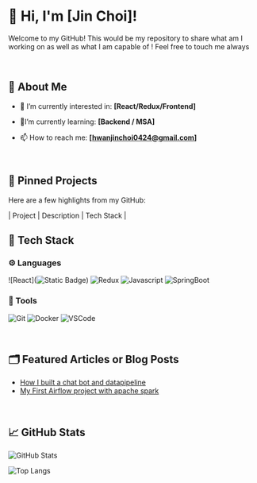 # 👋 Hi, I'm [Jin Choi]!

Welcome to my GitHub! 
This would be my repository to share what am I working on as well as what I am capable of !
Feel free to touch me always 

<br>

## 🚀 About Me

- 🔭 I’m currently interested in: **[React/Redux/Frontend]**
  
- 🌱I’m currently learning: **[Backend / MSA]**

- 📫 How to reach me: **[hwanjinchoi0424@gmail.com]**

<br>

## 📌 Pinned Projects

Here are a few highlights from my GitHub:

| Project | Description | Tech Stack |



## 🧰 Tech Stack

### ⚙️ Languages
![React](![Static Badge](https://img.shields.io/badge/React))
![Redux](https://img.shields.io/badge/Java-007396?style=for-the-badge&logo=openjdk&logoColor=white)
![Javascript](https://img.shields.io/badge/Java-007396?style=for-the-badge&logo=openjdk&logoColor=white)
![SpringBoot](https://img.shields.io/badge/Java-007396?style=for-the-badge&logo=openjdk&logoColor=white)


### 🐳 Tools
![Git](https://img.shields.io/badge/Git-F05032?style=for-the-badge&logo=git&logoColor=white)
![Docker](https://img.shields.io/badge/Docker-2496ED?style=for-the-badge&logo=docker&logoColor=white)
![VSCode](https://img.shields.io/badge/VSCode-007ACC?style=for-the-badge&logo=visualstudiocode&logoColor=white)

<br>

## 🗂️ Featured Articles or Blog Posts

- [How I built a chat bot and datapipeline](https://velog.io/@junsoobok/series/%EC%84%9C%EC%9A%B8%EB%AA%A8%EC%95%84-%EB%8D%B0%EC%9D%B4%ED%84%B0%EC%97%94%EC%A7%80%EB%8B%88%EC%96%B4%EB%A7%81)
- [My First Airflow project with apache spark](https://velog.io/@junsoobok/series/Airflow-with-Spark)


<br>

## 📈 GitHub Stats

![GitHub Stats](https://github-readme-stats.vercel.app/api?username=BOKJUNSOO&show_icons=true&theme=tokyonight)


![Top Langs](https://github-readme-stats.vercel.app/api/top-langs/?username=BOKJUNSOO&layout=compact&theme=tokyonight)


